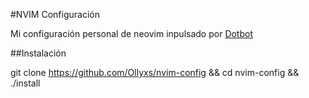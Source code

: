 #NVIM Configuración

Mi configuración personal de neovim inpulsado por [Dotbot](https://github.com/anishathalye/dotbot)

##Instalación

git clone https://github.com/Ollyxs/nvim-config && cd nvim-config && ./install
